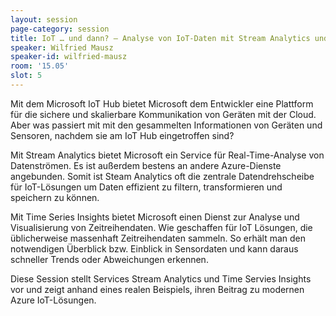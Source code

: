 ```yaml
---
layout: session
page-category: session
title: IoT … und dann? – Analyse von IoT-Daten mit Stream Analytics und Time Series Insights
speaker: Wilfried Mausz
speaker-id: wilfried-mausz
room: '15.05'
slot: 5
---
```


Mit dem Microsoft IoT Hub bietet Microsoft dem Entwickler eine Plattform für die sichere und skalierbare Kommunikation von Geräten mit der Cloud. Aber was passiert mit mit den gesammelten Informationen von Geräten und Sensoren, nachdem sie am IoT Hub eingetroffen sind?

Mit Stream Analytics bietet Microsoft ein Service für Real-Time-Analyse von Datenströmen. Es ist außerdem bestens an andere Azure-Dienste angebunden. Somit ist Steam Analytics oft die zentrale Datendrehscheibe für IoT-Lösungen um Daten effizient zu filtern, transformieren und speichern zu können.

Mit Time Series Insights bietet Microsoft einen Dienst zur Analyse und Visualisierung von Zeitreihendaten. Wie geschaffen für IoT Lösungen, die üblicherweise massenhaft Zeitreihendaten sammeln. So erhält man den notwendigen Überblick bzw. Einblick in Sensordaten und kann daraus schneller Trends oder Abweichungen erkennen.

Diese Session stellt Services Stream Analytics und Time Servies Insights vor und zeigt anhand eines realen Beispiels, ihren Beitrag zu modernen Azure IoT-Lösungen.
